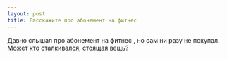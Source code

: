 ```yaml
---
layout: post 
title: Расскажите про абонемент на фитнес 
--- 
```

Давно слышал про абонемент на фитнес , но сам ни разу не покупал. Может кто сталкивался, стоящая вещь?
